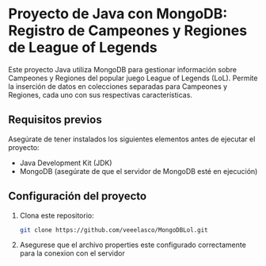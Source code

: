 # Proyecto de Java con MongoDB: Registro de Campeones y Regiones de League of Legends

Este proyecto Java utiliza MongoDB para gestionar información sobre Campeones y Regiones del popular juego League of Legends (LoL). Permite la inserción de datos en colecciones separadas para Campeones y Regiones, cada uno con sus respectivas características.

## Requisitos previos

Asegúrate de tener instalados los siguientes elementos antes de ejecutar el proyecto:

- Java Development Kit (JDK)
- MongoDB (asegúrate de que el servidor de MongoDB esté en ejecución)

## Configuración del proyecto

1. Clona este repositorio:

   ```bash
   git clone https://github.com/veeelasco/MongoDBLol.git

2. Asegurese que el archivo properties este configurado correctamente para la conexion con el servidor 
